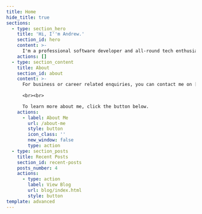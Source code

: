 ```yaml
---
title: Home
hide_title: true
sections:
  - type: section_hero
    title: 'Hi, I''m Andrew.'
    section_id: hero
    content: >-
      I'm a professional software developer and all-round tech enthusiast living in Nottinghamshire, UK.
    actions: []
  - type: section_content
    title: About
    section_id: about
    content: >-
      For business or career related enquiries, you can contact me on [LinkedIn](https://www.linkedin.com/in/andrew-ellwood-15abba57/).
      
      <br><br>

      To learn more about me, click the button below.
    actions:
      - label: About Me
        url: /about-me
        style: button
        icon_class: ''
        new_window: false
        type: action
  - type: section_posts
    title: Recent Posts
    section_id: recent-posts
    posts_number: 4
    actions:
      - type: action
        label: View Blog
        url: blog/index.html
        style: button
template: advanced
---
```

